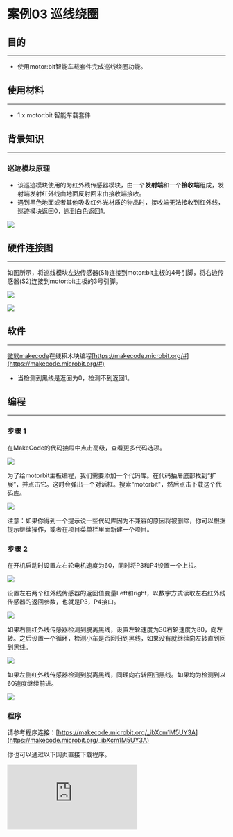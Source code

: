 # 案例03 巡线绕圈

## 目的
---

- 使用motor:bit智能车载套件完成巡线绕圈功能。


## 使用材料
---

- 1 x motor:bit 智能车载套件


## 背景知识
---
### 巡迹模块原理

- 该巡迹模块使用的为红外线传感器模块，由一个**发射端**和一个**接收端**组成，发射端发射红外线由地面反射回来由接收端接收。
- 遇到黑色地面或者其他吸收红外光材质的物品时，接收端无法接收到红外线，巡迹模块返回0，巡到白色返回1。

![](./images/8UN8B88.jpg)


## 硬件连接图
---

如图所示，将巡线模块左边传感器(S1)连接到motor:bit主板的4号引脚，将右边传感器(S2)连接到motor:bit主板的3号引脚。

![](./images/BOpsVvF.jpg)

![](./images/kzPngGo.jpg)
## 软件
---
[微软makecode](https://makecode.microbit.org/#)在线积木块编程[https://makecode.microbit.org/#](https://makecode.microbit.org/#)

- 当检测到黑线是返回为0，检测不到返回1。

## 编程
---
### 步骤 1
在MakeCode的代码抽屉中点击高级，查看更多代码选项。

![](./images/motor_bit_case_01.png)

为了给motorbit主板编程，我们需要添加一个代码库。在代码抽屉底部找到“扩展”，并点击它。这时会弹出一个对话框。搜索“motorbit"，然后点击下载这个代码库。

![](./images/motor_bit_case_02.png)

注意：如果你得到一个提示说一些代码库因为不兼容的原因将被删除，你可以根据提示继续操作，或者在项目菜单栏里面新建一个项目。

### 步骤 2
在开机启动时设置左右轮电机速度为60，同时将P3和P4设置一个上拉。

![](./images/motor_bit_case_03_03.png)

设置左右两个红外线传感器的返回值变量Left和right，以数字方式读取左右红外线传感器的返回参数，也就是P3，P4接口。

![](./images/motor_bit_case_03_04.png)

如果右侧红外线传感器检测到脱离黑线，设置左轮速度为30右轮速度为80，向左转。之后设置一个循环，检测小车是否回归到黑线，如果没有就继续向左转直到回到黑线。

![](./images/motor_bit_case_03_05.png)

如果左侧红外线传感器检测到脱离黑线，同理向右转回归黑线。如果均为检测到以60速度继续前进。

![](./images/motor_bit_case_03_06.png)

### 程序
请参考程序连接：[https://makecode.microbit.org/_ibXcm1M5UY3A](https://makecode.microbit.org/_ibXcm1M5UY3A)

你也可以通过以下网页直接下载程序。


<div
    style={{
        position: 'relative',
        paddingBottom: '60%',
        overflow: 'hidden',
    }}
>
    <iframe
        src="https://makecode.microbit.org/_ibXcm1M5UY3A"
        frameborder="0"
        sandbox="allow-popups allow-forms allow-scripts allow-same-origin"
        style={{
            position: 'absolute',
            width: '100%',
            height: '100%',
        }}
    />
</div>

---
**注意：** 可吸收红外光物体均视为黑线。

## 结论
---
motor:bit小车沿着预定画好的黑线前进。
## 思考
---


## 常见问题
---


## 相关阅读
---
